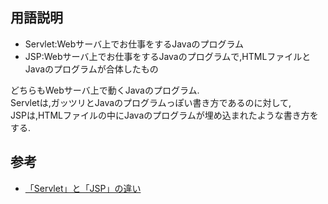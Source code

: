 ## 用語説明

* Servlet:Webサーバ上でお仕事をするJavaのプログラム
* JSP:Webサーバ上でお仕事をするJavaのプログラムで,HTMLファイルとJavaのプログラムが合体したもの

どちらもWebサーバ上で動くJavaのプログラム.  
Servletは,ガッツリとJavaのプログラムっぽい書き方であるのに対して,  
JSPは,HTMLファイルの中にJavaのプログラムが埋め込まれたような書き方をする.  


## 参考
* [「Servlet」と「JSP」の違い](http://wa3.i-3-i.info/diff185java.html)